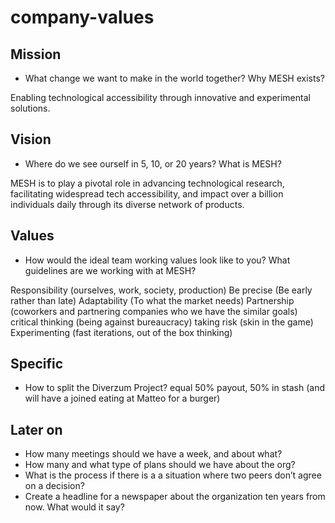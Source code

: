 # company-values

## Mission

* What change we want to make in the world together? Why MESH exists?

Enabling technological accessibility through innovative and experimental solutions.

## Vision

* Where do we see ourself in 5, 10, or 20 years? What is MESH?

MESH is to play a pivotal role in advancing technological research, facilitating widespread tech accessibility, and impact over a billion individuals daily through its diverse network of products.

## Values

* How would the ideal team working values look like to you? What guidelines are we working with at MESH?

Responsibility (ourselves, work, society, production)
Be precise (Be early rather than late)
Adaptability (To what the market needs)
Partnership (coworkers and partnering companies who we have the similar goals)
critical thinking (being against bureaucracy)
taking risk (skin in the game)
Experimenting (fast iterations, out of the box thinking)

## Specific

* How to split the Diverzum Project?
equal
50% payout, 50% in stash (and will have a joined eating at Matteo for a burger)

## Later on

* How many meetings should we have a week, and about what?
* How many and what type of plans should we have about the org?
* What is the process if there is a a situation where two peers don’t agree on a decision?
* Create a headline for a newspaper about the organization ten years from now. What would it say?